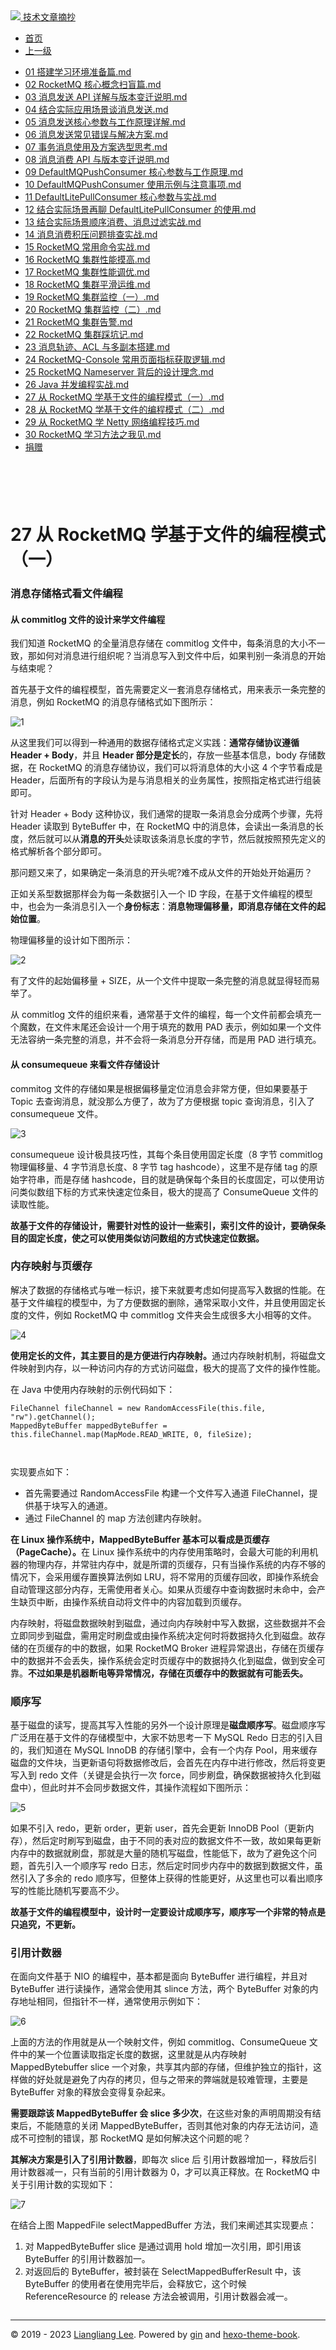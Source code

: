 <!DOCTYPE html>

<html xmlns="http://www.w3.org/1999/xhtml">
<head>
<head>
<meta content="text/html; charset=utf-8" http-equiv="Content-Type"/>
<meta content="width=device-width, initial-scale=1, maximum-scale=1.0, user-scalable=no" name="viewport"/>
<meta content="zh-cn" http-equiv="content-language"/>
<meta content="27 从 RocketMQ 学基于文件的编程模式（一）" name="description"/>
<link href="/static/favicon.png" rel="icon"/>
<title>27 从 RocketMQ 学基于文件的编程模式（一） </title>
<link href="/static/index.css" rel="stylesheet"/>
<link href="/static/highlight.min.css" rel="stylesheet"/>
<script src="/static/highlight.min.js"></script>
<meta content="Hexo 4.2.0" name="generator"/>

</head>
<body>
<div class="book-container">
<div class="book-sidebar">
<div class="book-brand">
<a href="/">
<img src="/static/favicon.png"/>
<span>技术文章摘抄</span>
</a>
</div>
<div class="book-menu uncollapsible">
<ul class="uncollapsible">
<li><a class="current-tab" href="/">首页</a></li>
<li><a href="../">上一级</a></li>
</ul>
<ul class="uncollapsible">
<li>
<a class="menu-item" href="/%e4%b8%93%e6%a0%8f/RocketMQ%20%e5%ae%9e%e6%88%98%e4%b8%8e%e8%bf%9b%e9%98%b6%ef%bc%88%e5%ae%8c%ef%bc%89/01%20%e6%90%ad%e5%bb%ba%e5%ad%a6%e4%b9%a0%e7%8e%af%e5%a2%83%e5%87%86%e5%a4%87%e7%af%87.md" id="01 搭建学习环境准备篇.md">01 搭建学习环境准备篇.md</a>
</li>
<li>
<a class="menu-item" href="/%e4%b8%93%e6%a0%8f/RocketMQ%20%e5%ae%9e%e6%88%98%e4%b8%8e%e8%bf%9b%e9%98%b6%ef%bc%88%e5%ae%8c%ef%bc%89/02%20RocketMQ%20%e6%a0%b8%e5%bf%83%e6%a6%82%e5%bf%b5%e6%89%ab%e7%9b%b2%e7%af%87.md" id="02 RocketMQ 核心概念扫盲篇.md">02 RocketMQ 核心概念扫盲篇.md</a>
</li>
<li>
<a class="menu-item" href="/%e4%b8%93%e6%a0%8f/RocketMQ%20%e5%ae%9e%e6%88%98%e4%b8%8e%e8%bf%9b%e9%98%b6%ef%bc%88%e5%ae%8c%ef%bc%89/03%20%e6%b6%88%e6%81%af%e5%8f%91%e9%80%81%20API%20%e8%af%a6%e8%a7%a3%e4%b8%8e%e7%89%88%e6%9c%ac%e5%8f%98%e8%bf%81%e8%af%b4%e6%98%8e.md" id="03 消息发送 API 详解与版本变迁说明.md">03 消息发送 API 详解与版本变迁说明.md</a>
</li>
<li>
<a class="menu-item" href="/%e4%b8%93%e6%a0%8f/RocketMQ%20%e5%ae%9e%e6%88%98%e4%b8%8e%e8%bf%9b%e9%98%b6%ef%bc%88%e5%ae%8c%ef%bc%89/04%20%e7%bb%93%e5%90%88%e5%ae%9e%e9%99%85%e5%ba%94%e7%94%a8%e5%9c%ba%e6%99%af%e8%b0%88%e6%b6%88%e6%81%af%e5%8f%91%e9%80%81.md" id="04 结合实际应用场景谈消息发送.md">04 结合实际应用场景谈消息发送.md</a>
</li>
<li>
<a class="menu-item" href="/%e4%b8%93%e6%a0%8f/RocketMQ%20%e5%ae%9e%e6%88%98%e4%b8%8e%e8%bf%9b%e9%98%b6%ef%bc%88%e5%ae%8c%ef%bc%89/05%20%e6%b6%88%e6%81%af%e5%8f%91%e9%80%81%e6%a0%b8%e5%bf%83%e5%8f%82%e6%95%b0%e4%b8%8e%e5%b7%a5%e4%bd%9c%e5%8e%9f%e7%90%86%e8%af%a6%e8%a7%a3.md" id="05 消息发送核心参数与工作原理详解.md">05 消息发送核心参数与工作原理详解.md</a>
</li>
<li>
<a class="menu-item" href="/%e4%b8%93%e6%a0%8f/RocketMQ%20%e5%ae%9e%e6%88%98%e4%b8%8e%e8%bf%9b%e9%98%b6%ef%bc%88%e5%ae%8c%ef%bc%89/06%20%e6%b6%88%e6%81%af%e5%8f%91%e9%80%81%e5%b8%b8%e8%a7%81%e9%94%99%e8%af%af%e4%b8%8e%e8%a7%a3%e5%86%b3%e6%96%b9%e6%a1%88.md" id="06 消息发送常见错误与解决方案.md">06 消息发送常见错误与解决方案.md</a>
</li>
<li>
<a class="menu-item" href="/%e4%b8%93%e6%a0%8f/RocketMQ%20%e5%ae%9e%e6%88%98%e4%b8%8e%e8%bf%9b%e9%98%b6%ef%bc%88%e5%ae%8c%ef%bc%89/07%20%e4%ba%8b%e5%8a%a1%e6%b6%88%e6%81%af%e4%bd%bf%e7%94%a8%e5%8f%8a%e6%96%b9%e6%a1%88%e9%80%89%e5%9e%8b%e6%80%9d%e8%80%83.md" id="07 事务消息使用及方案选型思考.md">07 事务消息使用及方案选型思考.md</a>
</li>
<li>
<a class="menu-item" href="/%e4%b8%93%e6%a0%8f/RocketMQ%20%e5%ae%9e%e6%88%98%e4%b8%8e%e8%bf%9b%e9%98%b6%ef%bc%88%e5%ae%8c%ef%bc%89/08%20%e6%b6%88%e6%81%af%e6%b6%88%e8%b4%b9%20API%20%e4%b8%8e%e7%89%88%e6%9c%ac%e5%8f%98%e8%bf%81%e8%af%b4%e6%98%8e.md" id="08 消息消费 API 与版本变迁说明.md">08 消息消费 API 与版本变迁说明.md</a>
</li>
<li>
<a class="menu-item" href="/%e4%b8%93%e6%a0%8f/RocketMQ%20%e5%ae%9e%e6%88%98%e4%b8%8e%e8%bf%9b%e9%98%b6%ef%bc%88%e5%ae%8c%ef%bc%89/09%20DefaultMQPushConsumer%20%e6%a0%b8%e5%bf%83%e5%8f%82%e6%95%b0%e4%b8%8e%e5%b7%a5%e4%bd%9c%e5%8e%9f%e7%90%86.md" id="09 DefaultMQPushConsumer 核心参数与工作原理.md">09 DefaultMQPushConsumer 核心参数与工作原理.md</a>
</li>
<li>
<a class="menu-item" href="/%e4%b8%93%e6%a0%8f/RocketMQ%20%e5%ae%9e%e6%88%98%e4%b8%8e%e8%bf%9b%e9%98%b6%ef%bc%88%e5%ae%8c%ef%bc%89/10%20DefaultMQPushConsumer%20%e4%bd%bf%e7%94%a8%e7%a4%ba%e4%be%8b%e4%b8%8e%e6%b3%a8%e6%84%8f%e4%ba%8b%e9%a1%b9.md" id="10 DefaultMQPushConsumer 使用示例与注意事项.md">10 DefaultMQPushConsumer 使用示例与注意事项.md</a>
</li>
<li>
<a class="menu-item" href="/%e4%b8%93%e6%a0%8f/RocketMQ%20%e5%ae%9e%e6%88%98%e4%b8%8e%e8%bf%9b%e9%98%b6%ef%bc%88%e5%ae%8c%ef%bc%89/11%20DefaultLitePullConsumer%20%e6%a0%b8%e5%bf%83%e5%8f%82%e6%95%b0%e4%b8%8e%e5%ae%9e%e6%88%98.md" id="11 DefaultLitePullConsumer 核心参数与实战.md">11 DefaultLitePullConsumer 核心参数与实战.md</a>
</li>
<li>
<a class="menu-item" href="/%e4%b8%93%e6%a0%8f/RocketMQ%20%e5%ae%9e%e6%88%98%e4%b8%8e%e8%bf%9b%e9%98%b6%ef%bc%88%e5%ae%8c%ef%bc%89/12%20%e7%bb%93%e5%90%88%e5%ae%9e%e9%99%85%e5%9c%ba%e6%99%af%e5%86%8d%e8%81%8a%20DefaultLitePullConsumer%20%e7%9a%84%e4%bd%bf%e7%94%a8.md" id="12 结合实际场景再聊 DefaultLitePullConsumer 的使用.md">12 结合实际场景再聊 DefaultLitePullConsumer 的使用.md</a>
</li>
<li>
<a class="menu-item" href="/%e4%b8%93%e6%a0%8f/RocketMQ%20%e5%ae%9e%e6%88%98%e4%b8%8e%e8%bf%9b%e9%98%b6%ef%bc%88%e5%ae%8c%ef%bc%89/13%20%e7%bb%93%e5%90%88%e5%ae%9e%e9%99%85%e5%9c%ba%e6%99%af%e9%a1%ba%e5%ba%8f%e6%b6%88%e8%b4%b9%e3%80%81%e6%b6%88%e6%81%af%e8%bf%87%e6%bb%a4%e5%ae%9e%e6%88%98.md" id="13 结合实际场景顺序消费、消息过滤实战.md">13 结合实际场景顺序消费、消息过滤实战.md</a>
</li>
<li>
<a class="menu-item" href="/%e4%b8%93%e6%a0%8f/RocketMQ%20%e5%ae%9e%e6%88%98%e4%b8%8e%e8%bf%9b%e9%98%b6%ef%bc%88%e5%ae%8c%ef%bc%89/14%20%e6%b6%88%e6%81%af%e6%b6%88%e8%b4%b9%e7%a7%af%e5%8e%8b%e9%97%ae%e9%a2%98%e6%8e%92%e6%9f%a5%e5%ae%9e%e6%88%98.md" id="14 消息消费积压问题排查实战.md">14 消息消费积压问题排查实战.md</a>
</li>
<li>
<a class="menu-item" href="/%e4%b8%93%e6%a0%8f/RocketMQ%20%e5%ae%9e%e6%88%98%e4%b8%8e%e8%bf%9b%e9%98%b6%ef%bc%88%e5%ae%8c%ef%bc%89/15%20RocketMQ%20%e5%b8%b8%e7%94%a8%e5%91%bd%e4%bb%a4%e5%ae%9e%e6%88%98.md" id="15 RocketMQ 常用命令实战.md">15 RocketMQ 常用命令实战.md</a>
</li>
<li>
<a class="menu-item" href="/%e4%b8%93%e6%a0%8f/RocketMQ%20%e5%ae%9e%e6%88%98%e4%b8%8e%e8%bf%9b%e9%98%b6%ef%bc%88%e5%ae%8c%ef%bc%89/16%20RocketMQ%20%e9%9b%86%e7%be%a4%e6%80%a7%e8%83%bd%e6%91%b8%e9%ab%98.md" id="16 RocketMQ 集群性能摸高.md">16 RocketMQ 集群性能摸高.md</a>
</li>
<li>
<a class="menu-item" href="/%e4%b8%93%e6%a0%8f/RocketMQ%20%e5%ae%9e%e6%88%98%e4%b8%8e%e8%bf%9b%e9%98%b6%ef%bc%88%e5%ae%8c%ef%bc%89/17%20RocketMQ%20%e9%9b%86%e7%be%a4%e6%80%a7%e8%83%bd%e8%b0%83%e4%bc%98.md" id="17 RocketMQ 集群性能调优.md">17 RocketMQ 集群性能调优.md</a>
</li>
<li>
<a class="menu-item" href="/%e4%b8%93%e6%a0%8f/RocketMQ%20%e5%ae%9e%e6%88%98%e4%b8%8e%e8%bf%9b%e9%98%b6%ef%bc%88%e5%ae%8c%ef%bc%89/18%20RocketMQ%20%e9%9b%86%e7%be%a4%e5%b9%b3%e6%bb%91%e8%bf%90%e7%bb%b4.md" id="18 RocketMQ 集群平滑运维.md">18 RocketMQ 集群平滑运维.md</a>
</li>
<li>
<a class="menu-item" href="/%e4%b8%93%e6%a0%8f/RocketMQ%20%e5%ae%9e%e6%88%98%e4%b8%8e%e8%bf%9b%e9%98%b6%ef%bc%88%e5%ae%8c%ef%bc%89/19%20RocketMQ%20%e9%9b%86%e7%be%a4%e7%9b%91%e6%8e%a7%ef%bc%88%e4%b8%80%ef%bc%89.md" id="19 RocketMQ 集群监控（一）.md">19 RocketMQ 集群监控（一）.md</a>
</li>
<li>
<a class="menu-item" href="/%e4%b8%93%e6%a0%8f/RocketMQ%20%e5%ae%9e%e6%88%98%e4%b8%8e%e8%bf%9b%e9%98%b6%ef%bc%88%e5%ae%8c%ef%bc%89/20%20RocketMQ%20%e9%9b%86%e7%be%a4%e7%9b%91%e6%8e%a7%ef%bc%88%e4%ba%8c%ef%bc%89.md" id="20 RocketMQ 集群监控（二）.md">20 RocketMQ 集群监控（二）.md</a>
</li>
<li>
<a class="menu-item" href="/%e4%b8%93%e6%a0%8f/RocketMQ%20%e5%ae%9e%e6%88%98%e4%b8%8e%e8%bf%9b%e9%98%b6%ef%bc%88%e5%ae%8c%ef%bc%89/21%20RocketMQ%20%e9%9b%86%e7%be%a4%e5%91%8a%e8%ad%a6.md" id="21 RocketMQ 集群告警.md">21 RocketMQ 集群告警.md</a>
</li>
<li>
<a class="menu-item" href="/%e4%b8%93%e6%a0%8f/RocketMQ%20%e5%ae%9e%e6%88%98%e4%b8%8e%e8%bf%9b%e9%98%b6%ef%bc%88%e5%ae%8c%ef%bc%89/22%20RocketMQ%20%e9%9b%86%e7%be%a4%e8%b8%a9%e5%9d%91%e8%ae%b0.md" id="22 RocketMQ 集群踩坑记.md">22 RocketMQ 集群踩坑记.md</a>
</li>
<li>
<a class="menu-item" href="/%e4%b8%93%e6%a0%8f/RocketMQ%20%e5%ae%9e%e6%88%98%e4%b8%8e%e8%bf%9b%e9%98%b6%ef%bc%88%e5%ae%8c%ef%bc%89/23%20%e6%b6%88%e6%81%af%e8%bd%a8%e8%bf%b9%e3%80%81ACL%20%e4%b8%8e%e5%a4%9a%e5%89%af%e6%9c%ac%e6%90%ad%e5%bb%ba.md" id="23 消息轨迹、ACL 与多副本搭建.md">23 消息轨迹、ACL 与多副本搭建.md</a>
</li>
<li>
<a class="menu-item" href="/%e4%b8%93%e6%a0%8f/RocketMQ%20%e5%ae%9e%e6%88%98%e4%b8%8e%e8%bf%9b%e9%98%b6%ef%bc%88%e5%ae%8c%ef%bc%89/24%20RocketMQ-Console%20%e5%b8%b8%e7%94%a8%e9%a1%b5%e9%9d%a2%e6%8c%87%e6%a0%87%e8%8e%b7%e5%8f%96%e9%80%bb%e8%be%91.md" id="24 RocketMQ-Console 常用页面指标获取逻辑.md">24 RocketMQ-Console 常用页面指标获取逻辑.md</a>
</li>
<li>
<a class="menu-item" href="/%e4%b8%93%e6%a0%8f/RocketMQ%20%e5%ae%9e%e6%88%98%e4%b8%8e%e8%bf%9b%e9%98%b6%ef%bc%88%e5%ae%8c%ef%bc%89/25%20RocketMQ%20Nameserver%20%e8%83%8c%e5%90%8e%e7%9a%84%e8%ae%be%e8%ae%a1%e7%90%86%e5%bf%b5.md" id="25 RocketMQ Nameserver 背后的设计理念.md">25 RocketMQ Nameserver 背后的设计理念.md</a>
</li>
<li>
<a class="menu-item" href="/%e4%b8%93%e6%a0%8f/RocketMQ%20%e5%ae%9e%e6%88%98%e4%b8%8e%e8%bf%9b%e9%98%b6%ef%bc%88%e5%ae%8c%ef%bc%89/26%20Java%20%e5%b9%b6%e5%8f%91%e7%bc%96%e7%a8%8b%e5%ae%9e%e6%88%98.md" id="26 Java 并发编程实战.md">26 Java 并发编程实战.md</a>
</li>
<li>
<a class="menu-item" href="/%e4%b8%93%e6%a0%8f/RocketMQ%20%e5%ae%9e%e6%88%98%e4%b8%8e%e8%bf%9b%e9%98%b6%ef%bc%88%e5%ae%8c%ef%bc%89/27%20%e4%bb%8e%20RocketMQ%20%e5%ad%a6%e5%9f%ba%e4%ba%8e%e6%96%87%e4%bb%b6%e7%9a%84%e7%bc%96%e7%a8%8b%e6%a8%a1%e5%bc%8f%ef%bc%88%e4%b8%80%ef%bc%89.md" id="27 从 RocketMQ 学基于文件的编程模式（一）.md">27 从 RocketMQ 学基于文件的编程模式（一）.md</a>
</li>
<li>
<a class="menu-item" href="/%e4%b8%93%e6%a0%8f/RocketMQ%20%e5%ae%9e%e6%88%98%e4%b8%8e%e8%bf%9b%e9%98%b6%ef%bc%88%e5%ae%8c%ef%bc%89/28%20%e4%bb%8e%20RocketMQ%20%e5%ad%a6%e5%9f%ba%e4%ba%8e%e6%96%87%e4%bb%b6%e7%9a%84%e7%bc%96%e7%a8%8b%e6%a8%a1%e5%bc%8f%ef%bc%88%e4%ba%8c%ef%bc%89.md" id="28 从 RocketMQ 学基于文件的编程模式（二）.md">28 从 RocketMQ 学基于文件的编程模式（二）.md</a>
</li>
<li>
<a class="menu-item" href="/%e4%b8%93%e6%a0%8f/RocketMQ%20%e5%ae%9e%e6%88%98%e4%b8%8e%e8%bf%9b%e9%98%b6%ef%bc%88%e5%ae%8c%ef%bc%89/29%20%e4%bb%8e%20RocketMQ%20%e5%ad%a6%20Netty%20%e7%bd%91%e7%bb%9c%e7%bc%96%e7%a8%8b%e6%8a%80%e5%b7%a7.md" id="29 从 RocketMQ 学 Netty 网络编程技巧.md">29 从 RocketMQ 学 Netty 网络编程技巧.md</a>
</li>
<li>
<a class="menu-item" href="/%e4%b8%93%e6%a0%8f/RocketMQ%20%e5%ae%9e%e6%88%98%e4%b8%8e%e8%bf%9b%e9%98%b6%ef%bc%88%e5%ae%8c%ef%bc%89/30%20RocketMQ%20%e5%ad%a6%e4%b9%a0%e6%96%b9%e6%b3%95%e4%b9%8b%e6%88%91%e8%a7%81.md" id="30 RocketMQ 学习方法之我见.md">30 RocketMQ 学习方法之我见.md</a>
</li>
<li><a href="/assets/捐赠.md">捐赠</a></li>
</ul>
</div>
</div>
<div class="sidebar-toggle" onclick="sidebar_toggle()" onmouseleave="remove_inner()" onmouseover="add_inner()">
<div class="sidebar-toggle-inner"></div>
</div>
<div class="off-canvas-content">
<div class="columns">
<div class="column col-12 col-lg-12">
<div class="book-navbar">
<header class="navbar">
<section class="navbar-section">
<a onclick="open_sidebar()">
<i class="icon icon-menu"></i>
</a>
</section>
</header>
</div>
<div class="book-content" style="max-width: 960px; margin: 0 auto;
    overflow-x: auto;
    overflow-y: hidden;">
<div class="book-post">

<p align="center" id="tip"></p>
<h1 class="title" data-id="27 从 RocketMQ 学基于文件的编程模式（一）" id="title">27 从 RocketMQ 学基于文件的编程模式（一）</h1>
<div><h3 id="消息存储格式看文件编程">消息存储格式看文件编程</h3>
<h4 id="从-commitlog-文件的设计来学文件编程"><strong>从 commitlog 文件的设计来学文件编程</strong></h4>
<p>我们知道 RocketMQ 的全量消息存储在 commitlog 文件中，每条消息的大小不一致，那如何对消息进行组织呢？当消息写入到文件中后，如果判别一条消息的开始与结束呢？</p>
<p>首先基于文件的编程模型，首先需要定义一套消息存储格式，用来表示一条完整的消息，例如 RocketMQ 的消息存储格式如下图所示：</p>
<p><img alt="1" src="assets/20200909224001643.png"/></p>
<p>从这里我们可以得到一种通用的数据存储格式定义实践：<strong>通常存储协议遵循 Header + Body</strong>，并且 <strong>Header 部分是定长</strong>的，存放一些基本信息，body 存储数据，在 RocketMQ 的消息存储协议，我们可以将消息体的大小这 4 个字节看成是 Header，后面所有的字段认为是与消息相关的业务属性，按照指定格式进行组装即可。</p>
<p>针对 Header + Body 这种协议，我们通常的提取一条消息会分成两个步骤，先将 Header 读取到 ByteBuffer 中，在 RocketMQ 中的消息体，会读出一条消息的长度，然后就可以从<strong>消息的开头</strong>处读取该条消息长度的字节，然后就按照预先定义的格式解析各个部分即可。</p>
<p>那问题又来了，如果确定一条消息的开头呢?难不成从文件的开始处开始遍历？</p>
<p>正如关系型数据那样会为每一条数据引入一个 ID 字段，在基于文件编程的模型中，也会为一条消息引入一个<strong>身份标志</strong>：<strong>消息物理偏移量，即消息存储在文件的起始位置</strong>。</p>
<p>物理偏移量的设计如下图所示：</p>
<p><img alt="2" src="assets/20200909224010561.png"/></p>
<p>有了文件的起始偏移量 + SIZE，从一个文件中提取一条完整的消息就显得轻而易举了。</p>
<p>从 commitlog 文件的组织来看，通常基于文件的编程，每一个文件前都会填充一个魔数，在文件末尾还会设计一个用于填充的数用 PAD 表示，例如如果一个文件无法容纳一条完整的消息，并不会将一条消息分开存储，而是用 PAD 进行填充。</p>
<h4 id="从-consumequeue-来看文件存储设计"><strong>从 consumequeue 来看文件存储设计</strong></h4>
<p>commitog 文件的存储如果是根据偏移量定位消息会非常方便，但如果要基于 Topic 去查询消息，就没那么方便了，故为了方便根据 topic 查询消息，引入了 consumequeue 文件。</p>
<p><img alt="3" src="assets/2020090922401933.png"/></p>
<p>consumequeue 设计极具技巧性，其每个条目使用固定长度（8 字节 commitlog 物理偏移量、4 字节消息长度、8 字节 tag hashcode），这里不是存储 tag 的原始字符串，而是存储 hashcode，目的就是确保每个条目的长度固定，可以使用访问类似数组下标的方式来快速定位条目，极大的提高了 ConsumeQueue 文件的读取性能。</p>
<p><strong>故基于文件的存储设计，需要针对性的设计一些索引，索引文件的设计，要确保条目的固定长度，使之可以使用类似访问数组的方式快速定位数据。</strong></p>
<h3 id="内存映射与页缓存">内存映射与页缓存</h3>
<p>解决了数据的存储格式与唯一标识，接下来就要考虑如何提高写入数据的性能。在基于文件编程的模型中，为了方便数据的删除，通常采取小文件，并且使用固定长度的文件，例如 RocketMQ 中 commitlog 文件夹会生成很多大小相等的文件。</p>
<p><img alt="4" src="assets/20200909224027448.png"/></p>
<p><strong>使用定长的文件，其主要目的是方便进行内存映射。</strong>通过内存映射机制，将磁盘文件映射到内存，以一种访问内存的方式访问磁盘，极大的提高了文件的操作性能。</p>
<p>在 Java 中使用内存映射的示例代码如下：</p>
<pre><code class="language-java">FileChannel fileChannel = new RandomAccessFile(this.file, "rw").getChannel();
MappedByteBuffer mappedByteBuffer = this.fileChannel.map(MapMode.READ_WRITE, 0, fileSize);

</code></pre>
<p>实现要点如下：</p>
<ul>
<li>首先需要通过 RandomAccessFile 构建一个文件写入通道 FileChannel，提供基于块写入的通道。</li>
<li>通过 FileChannel 的 map 方法创建内存映射。</li>
</ul>
<p><strong>在 Linux 操作系统中，MappedByteBuffer 基本可以看成是页缓存（PageCache）。</strong>在 Linux 操作系统中的内存使用策略时，会最大可能的利用机器的物理内存，并常驻内存中，就是所谓的页缓存，只有当操作系统的内存不够的情况下，会采用缓存置换算法例如 LRU，将不常用的页缓存回收，即操作系统会自动管理这部分内存，无需使用者关心。如果从页缓存中查询数据时未命中，会产生缺页中断，由操作系统自动将文件中的内容加载到页缓存。</p>
<p>内存映射，将磁盘数据映射到磁盘，通过向内存映射中写入数据，这些数据并不会立即同步到磁盘，需用定时刷盘或由操作系统决定何时将数据持久化到磁盘。故存储的在页缓存的中的数据，如果 RocketMQ Broker 进程异常退出，存储在页缓存中的数据并不会丢失，操作系统会定时页缓存中的数据持久化到磁盘，做到安全可靠。<strong>不过如果是机器断电等异常情况，存储在页缓存中的数据就有可能丢失。</strong></p>
<h3 id="顺序写">顺序写</h3>
<p>基于磁盘的读写，提高其写入性能的另外一个设计原理是<strong>磁盘顺序写</strong>。磁盘顺序写广泛用在基于文件的存储模型中，大家不妨思考一下 MySQL Redo 日志的引入目的，我们知道在 MySQL InnoDB 的存储引擎中，会有一个内存 Pool，用来缓存磁盘的文件块，当更新语句将数据修改后，会首先在内存中进行修改，然后将变更写入到 redo 文件（关键是会执行一次 force，同步刷盘，确保数据被持久化到磁盘中），但此时并不会同步数据文件，其操作流程如下图所示：</p>
<p><img alt="5" src="assets/20200909224036499.png"/></p>
<p>如果不引入 redo，更新 order，更新 user，首先会更新 InnoDB Pool（更新内存），然后定时刷写到磁盘，由于不同的表对应的数据文件不一致，故如果每更新内存中的数据就刷盘，那就是大量的随机写磁盘，性能低下，故为了避免这个问题，首先引入一个顺序写 redo 日志，然后定时同步内存中的数据到数据文件，虽然引入了多余的 redo 顺序写，但整体上获得的性能更好，从这里也可以看出顺序写的性能比随机写要高不少。</p>
<p><strong>故基于文件的编程模型中，设计时一定要设计成顺序写，顺序写一个非常的特点是只追究，不更新。</strong></p>
<h3 id="引用计数器">引用计数器</h3>
<p>在面向文件基于 NIO 的编程中，基本都是面向 ByteBuffer 进行编程，并且对 ByteBuffer 进行读操作，通常会使用其 slince 方法，两个 ByteBuffer 对象的内存地址相同，但指针不一样，通常使用示例如下：</p>
<p><img alt="6" src="assets/2020090922404497.png"/></p>
<p>上面的方法的作用就是从一个映射文件，例如 commitlog、ConsumeQueue 文件中的某一个位置读取指定长度的数据，这里就是从内存映射 MappedBytebuffer slice 一个对象，共享其内部的存储，但维护独立的指针，这样做的好处就是避免了内存的拷贝，但与之带来的弊端就是较难管理，主要是 ByteBuffer 对象的释放会变得复杂起来。</p>
<p><strong>需要跟踪该 MappedByteBuffer 会 slice 多少次</strong>，在这些对象的声明周期没有结束后，不能随意的关闭 MappedByteBuffer，否则其他对象的内存无法访问，造成不可控制的错误，那 RocketMQ 是如何解决这个问题的呢？</p>
<p><strong>其解决方案是引入了引用计数器</strong>，即每次 slice 后 引用计数器增加一，释放后引用计数器减一，只有当前的引用计数器为 0，才可以真正释放。在 RocketMQ 中关于引用计数的实现如下：</p>
<p><img alt="7" src="assets/20200909224052719.png"/></p>
<p>在结合上图 MappedFile selectMappedBuffer 方法，我们来阐述其实现要点：</p>
<ol>
<li>对 MappedByteBuffer slice 是通过调用 hold 增加一次引用，即引用该 ByteBuffer 的引用计数器加一。</li>
<li>对返回后的 ByteBuffer，被封装在 SelectMappedBufferResult 中，该 ByteBuffer 的使用者在使用完毕后，会释放它，这个时候 ReferenceResource 的 release 方法会被调用，引用计数器会减一。</li>
</ol>
</div>
</div>
<div>
<div id="prePage" style="float: left">
</div>
<div id="nextPage" style="float: right">
</div>
</div>
</div>
</div>
</div>
<div class="copyright">
<hr/>
<p>© 2019 - 2023 <a href="/cdn-cgi/l/email-protection#f69a9a9acfc2c7c7c6c1b6919b979f9ad895999b" target="_blank">Liangliang Lee</a>.
                    Powered by <a href="https://github.com/gin-gonic/gin" target="_blank">gin</a> and <a href="https://github.com/kaiiiz/hexo-theme-book" target="_blank">hexo-theme-book</a>.</p>
</div>
</div>
<a class="off-canvas-overlay" onclick="hide_canvas()"></a>
</div>
<script>(function(){function c(){var b=a.contentDocument||a.contentWindow.document;if(b){var d=b.createElement('script');d.innerHTML="window.__CF$cv$params={r:'8f0ba7213e04ddbd',t:'MTczMzk4NDg5MS4wMDAwMDA='};var a=document.createElement('script');a.nonce='';a.src='/cdn-cgi/challenge-platform/scripts/jsd/main.js';document.getElementsByTagName('head')[0].appendChild(a);";b.getElementsByTagName('head')[0].appendChild(d)}}if(document.body){var a=document.createElement('iframe');a.height=1;a.width=1;a.style.position='absolute';a.style.top=0;a.style.left=0;a.style.border='none';a.style.visibility='hidden';document.body.appendChild(a);if('loading'!==document.readyState)c();else if(window.addEventListener)document.addEventListener('DOMContentLoaded',c);else{var e=document.onreadystatechange||function(){};document.onreadystatechange=function(b){e(b);'loading'!==document.readyState&&(document.onreadystatechange=e,c())}}}})();</script></body>

<script src="/static/index.js"></script>
</head></html>